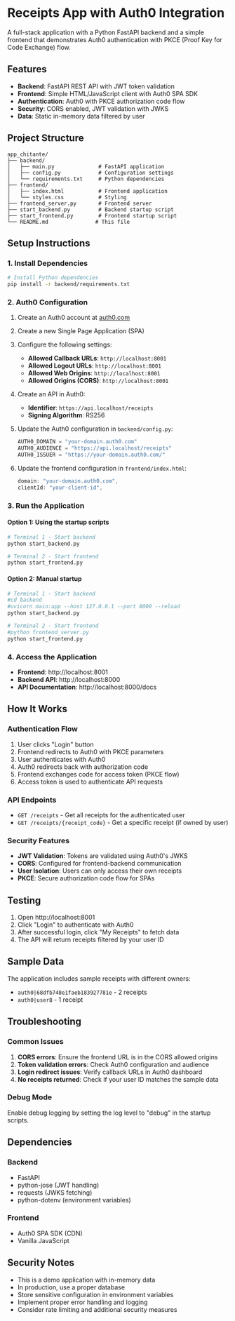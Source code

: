 # Receipts App with Auth0 Integration

A full-stack application with a Python FastAPI backend and a simple frontend that demonstrates Auth0 authentication with PKCE (Proof Key for Code Exchange) flow.

## Features

- **Backend**: FastAPI REST API with JWT token validation
- **Frontend**: Simple HTML/JavaScript client with Auth0 SPA SDK
- **Authentication**: Auth0 with PKCE authorization code flow
- **Security**: CORS enabled, JWT validation with JWKS
- **Data**: Static in-memory data filtered by user

## Project Structure

```
app_chitante/
├── backend/
│   ├── main.py              # FastAPI application
│   ├── config.py            # Configuration settings
│   └── requirements.txt     # Python dependencies
├── frontend/
│   ├── index.html           # Frontend application
│   └── styles.css           # Styling
├── frontend_server.py       # Frontend server
├── start_backend.py         # Backend startup script
├── start_frontend.py        # Frontend startup script
└── README.md               # This file
```

## Setup Instructions

### 1. Install Dependencies

```bash
# Install Python dependencies
pip install -r backend/requirements.txt
```

### 2. Auth0 Configuration

1. Create an Auth0 account at [auth0.com](https://auth0.com)
2. Create a new Single Page Application (SPA)
3. Configure the following settings:
   - **Allowed Callback URLs**: `http://localhost:8001`
   - **Allowed Logout URLs**: `http://localhost:8001`
   - **Allowed Web Origins**: `http://localhost:8001`
   - **Allowed Origins (CORS)**: `http://localhost:8001`

4. Create an API in Auth0:
   - **Identifier**: `https://api.localhost/receipts`
   - **Signing Algorithm**: RS256

5. Update the Auth0 configuration in `backend/config.py`:
   ```python
   AUTH0_DOMAIN = "your-domain.auth0.com"
   AUTH0_AUDIENCE = "https://api.localhost/receipts"
   AUTH0_ISSUER = "https://your-domain.auth0.com/"
   ```

6. Update the frontend configuration in `frontend/index.html`:
   ```javascript
   domain: "your-domain.auth0.com",
   clientId: "your-client-id",
   ```

### 3. Run the Application

#### Option 1: Using the startup scripts

```bash
# Terminal 1 - Start backend
python start_backend.py

# Terminal 2 - Start frontend
python start_frontend.py
```

#### Option 2: Manual startup

```bash
# Terminal 1 - Start backend
#cd backend
#uvicorn main:app --host 127.0.0.1 --port 8000 --reload
python start_backend.py

# Terminal 2 - Start frontend
#python frontend_server.py
python start_frontend.py
```

### 4. Access the Application

- **Frontend**: http://localhost:8001
- **Backend API**: http://localhost:8000
- **API Documentation**: http://localhost:8000/docs

## How It Works

### Authentication Flow

1. User clicks "Login" button
2. Frontend redirects to Auth0 with PKCE parameters
3. User authenticates with Auth0
4. Auth0 redirects back with authorization code
5. Frontend exchanges code for access token (PKCE flow)
6. Access token is used to authenticate API requests

### API Endpoints

- `GET /receipts` - Get all receipts for the authenticated user
- `GET /receipts/{receipt_code}` - Get a specific receipt (if owned by user)

### Security Features

- **JWT Validation**: Tokens are validated using Auth0's JWKS
- **CORS**: Configured for frontend-backend communication
- **User Isolation**: Users can only access their own receipts
- **PKCE**: Secure authorization code flow for SPAs

## Testing

1. Open http://localhost:8001
2. Click "Login" to authenticate with Auth0
3. After successful login, click "My Receipts" to fetch data
4. The API will return receipts filtered by your user ID

## Sample Data

The application includes sample receipts with different owners:
- `auth0|68dfb748e1faeb183927781e` - 2 receipts
- `auth0|userB` - 1 receipt

## Troubleshooting

### Common Issues

1. **CORS errors**: Ensure the frontend URL is in the CORS allowed origins
2. **Token validation errors**: Check Auth0 configuration and audience
3. **Login redirect issues**: Verify callback URLs in Auth0 dashboard
4. **No receipts returned**: Check if your user ID matches the sample data

### Debug Mode

Enable debug logging by setting the log level to "debug" in the startup scripts.

## Dependencies

### Backend
- FastAPI
- python-jose (JWT handling)
- requests (JWKS fetching)
- python-dotenv (environment variables)

### Frontend
- Auth0 SPA SDK (CDN)
- Vanilla JavaScript

## Security Notes

- This is a demo application with in-memory data
- In production, use a proper database
- Store sensitive configuration in environment variables
- Implement proper error handling and logging
- Consider rate limiting and additional security measures
